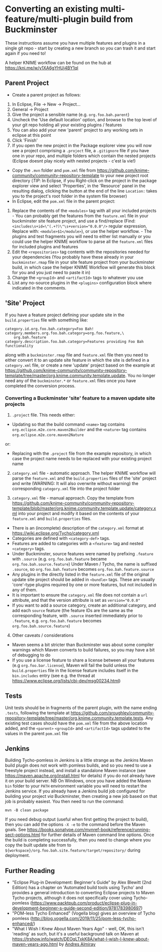 # Converting an existing multi-feature/multi-plugin build from Buckminster

These instructions assume you have multiple features and plugins in a single git repo - start by creating a new branch so you can trash it and start again if you need to!

A helper KNIME workflow can be found on the hub at https://kni.me/w/y1XA6gYHUj4BY1ql

## Parent Project
*  Create a parent project as follows:
  1. In Eclipse, File -> New -> Project...
  2. General -> Project
  3. Give the project a sensible name (e.g. `org.foo.bah.parent`)
  4. Uncheck the 'Use default location' option, and browse to the top level of your git repo holding all your existing plugins / features
  5. You can also add your new 'parent' project to any working sets in eclipse at this point
  6. Click 'Finish'
  7. If you open the new project in the Package explorer view you will now see a project comprising a `.project` file, a `.gitignore` file if you have one in your repo, and multiple folders which contain the nested projects (Eclipse doesnt play nicely with nested projects - c'est la vie!)
*  Copy the `.mvn` folder and `pom.xml` file from https://github.com/knime-community/community-repository-template to your new project root directory (*TIP*: In Eclipse, if you Right-click on the project in the package explorer view and select 'Properties', in the 'Resource' panel in the resulting dialog, clicking the button at the end of the line `Location:` takes you to the project's root folder in the system file browser)
*  In Eclipse, edit the `pom.xml` file in the parent project:
  1. Replace the contents of the `<modules>` tag with all your included projects
    - You can probably get the features from the `feature.xml` file in your buckminster site feature project, and use a find/replace (Find: `<includes\s+id=\"(.+?)\"\s+version="0.0.0"/>` regular expression, Replace with: `<module>$1</module>`), or use the helper workflow.
    - The plugins and test fragments you will need to either list manually or you could use the helper KNIME workflow to parse all the `feature.xml` files for included plugins and features
  2. Edit the `<repositories>` tag contents with the repositories needed for your dependencies (You probably have these already in your `buckminster.rmap` file in your site feature project from your buckminster build, in which case the helper KNIME Workflow will generate this block for you and you just need to paste it in)
  3. Change the `<groupId>` and `<artifactId>` tags to whatever you use
  4. List any no-source plugins in the `<plugins>` configuration block where indicated in the comments.

## 'Site' Project
If you have a feature project defining your update site in the `build.properties` file with something like:
```
category.id.org.foo.bah.category=Foo Bah!
category.members.org.foo.bah.category=org.foo.feature,\
	org.bah.feature
category.description.foo.bah.category=Features providing Foo Bah functionality
```
along with a `buckminster.rmap` file and `feature.xml` file then you need to either convert it to an update site feature in which the site is defined in a `category.xml` file, or create a new 'update' project based on the example at https://github.com/knime-community/community-repository-template/tree/master/org.knime.community.template.update. You no longer need any of the `buckminster.*` or `feature.xml` files once you have completed the conversion process.

### Converting a Buckminster 'site' feature to a maven update site projects
1. `.project` file.  This needs either:
  - Updating so that the build command `<name>` tag contains `org.eclipse.m2e.core.maven2Builder` and the `<nature>` tag contains `org.eclipse.m2e.core.maven2Nature`

  or:
  - Replacing with the `.project` file from the example repository, in which case the project name needs to be replaced with your existing project name

2. `category.xml` file - automatic approach.  The helper KNIME workflow will parse the `feature.xml` and the `build.properties` files of the 'site' project and write (WARNING: It will also overwrite without warning) the corresponding `category.xml` file into the project folder

3. `category.xml` file - manual approach. Copy the template from https://github.com/knime-community/community-repository-template/blob/master/org.knime.community.template.update/category.xml into your project and modify it based on the contents of your `feature.xml` and `build.properties` files.
  - There is an (incomplete) description of the `category.xml` format at https://wiki.eclipse.org/Tycho/category.xml
  - Categories are defined with `<category-def>` tags.
  - Features are added to categories with a `<feature>` tag and nested `<category>` tags.
  - Under Buckminster, source features were named by prefixing `.feature` with `.source` (e.g. `org.foo.bah.feature` became `org.foo.bah.source.feature`)  Under Maven / Tycho, the name is suffixed `.source`, so `org.foo.bah.feature` becomes `org.foo.bah.feature.source`
  - Any plugins in the directly listed in the `feature.xml` file of the original update site project should be added in `<bundle>` tags.  These are usually 'core'-type plugins required by one or more features, but not included in any of them.
  - It is important to ensure the `category.xml` file does not contain a `url` attribute, and that the version attribute is set as `version="0.0.0"`
  - If you want to add a source category, create an additional category, and add each `source` feature (the feature IDs are the same as the corresponding feature, with `.source` inserted immediately prior to `.feature`, e.g. `org.foo.bah.feature` becomes `org.foo.bah.source.feature`)

4. Other caveats / considerations
  * Maven seems a bit stricter than Buckminster was about some compiler warnings which Maven converts to build failures, so you may have a bit of debugging to do
  * If you use a license feature to share a license between all your features (e.g `org.foo.bar.license`), Maven will fail the build unless the `build.properties` file in the license feature includes itself in the `bin.includes` entry (see e.g. the thread at https://www.eclipse.org/lists/cbi-dev/msg00234.html)

## Tests
Unit tests should be in fragments of the parent plugin, with the name ending `.tests`, following the template at https://github.com/sroughley/community-repository-template/tree/master/org.knime.community.template.tests.
Any existing test cases should have the `pom.xml` file from the above location added, and the `<parent>` `<groupId>` and `<artifactId>` tags updated to the values in the parent `pom.xml` file

## Jenkins
Building Tycho-pomless in Jenkins is a little strange as the Jenkins Maven build plugin does not work with pomless builds, and so you need to use a freestyle project instead, and install a standalone Maven instance (see https://maven.apache.org/install.html for details) if you do not already have it on your build server. NB On Windows, once you have added the Maven `bin` folder to your `PATH` environment variable you will need to restart the Jenkins service.  If you already have a Jenkins build job configured for building your project _via_ Buckminster, then creating a new job based on that job is probably easiest.  You then need to run the command:
```
mvn -B clean package
```
If you need debug output (useful when first getting the project to build), then you can add the options `-X -e` to the command before the Maven goals. See https://books.sonatype.com/mvnref-book/reference/running-sect-options.html for further details of Maven command line options.
Once the build is completing successfully, then you need to change where you copy the built update site from to `${workspace}/org.foo.bah.site.feature/target/repository/` during deployment.

## Further Reading
* "Eclipse Plug-in Development: Beginner's Guide" by Alex Blewitt (2nd Edition) has a chapter on 'Automated build tools using Tycho' and provides a general introduction to converting Eclipse projects to Maven Tycho projects, although it does not specifically cover using Tycho-pomless (https://www.packtpub.com/product/eclipse-plug-in-development-beginner-s-guide-second-edition/9781783980697)
* "POM-less Tycho Enhanced" (Vogella blog) gives an overview of Tycho pomless (http://blog.vogella.com/2019/11/25/pom-less-tycho-enhanced/)
* "What I Wish I Knew About Maven Years Ago" - well, OK, this isn't 'reading' as such, but it's a useful background talk on Maven at https://trshow.info/watch/DEOqLTxkK8A/what-I-wish-I-knew-about-maven-years-ago.html by [Andres Almiray](http://andresalmiray.com/)

